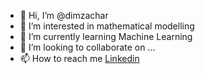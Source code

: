 - 👋 Hi, I’m @dimzachar
- 👀 I’m interested in mathematical modelling
- 🌱 I’m currently learning Machine Learning
- 💞️ I’m looking to collaborate on ...
- 📫 How to reach me [Linkedin](www.linkedin.com/in/zacharenakis)

<!---
dimzachar/dimzachar is a ✨ special ✨ repository because its `README.md` (this file) appears on your GitHub profile.
You can click the Preview link to take a look at your changes.
--->
